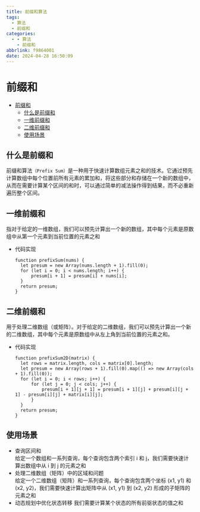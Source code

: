```yaml
---
title: 前缀和算法
tags:
  - 算法
  - 前缀和
categories:
  - - 算法
    - 前缀和
abbrlink: f9864001
date: 2024-04-28 16:50:09
---
```


<!-- @format -->

# 前缀和

- [前缀和](#前缀和)
  - [什么是前缀和](#什么是前缀和)
  - [一维前缀和](#一维前缀和)
  - [二维前缀和](#二维前缀和)
  - [使用场景](#使用场景)

<!--more-->

## 什么是前缀和

前缀和算法`（Prefix Sum）`是一种用于快速计算数组元素之和的技术。它通过预先计算数组中每个位置前所有元素的累加和，将这些部分和存储在一个新的数组中，从而在需要计算某个区间的和时，可以通过简单的减法操作得到结果，而不必重新遍历整个区间。

## 一维前缀和

指对于给定的一维数组，我们可以预先计算出一个新的数组，其中每个元素是原数组中从第一个元素到当前位置的元素之和

- 代码实现
  ```JS
  function prefixSum(nums) {
    let presum = new Array(nums.length + 1).fill(0);
    for (let i = 0; i < nums.length; i++) {
        presum[i + 1] = presum[i] + nums[i];
    }
    return presum;
  }
  ```

## 二维前缀和

用于处理二维数组（或矩阵）。对于给定的二维数组，我们可以预先计算出一个新的二维数组，其中每个元素是原数组中从左上角到当前位置的元素之和。

- 代码实现
  ```JS
  function prefixSum2D(matrix) {
    let rows = matrix.length, cols = matrix[0].length;
    let presum = new Array(rows + 1).fill(0).map(() => new Array(cols + 1).fill(0));
    for (let i = 0; i < rows; i++) {
        for (let j = 0; j < cols; j++) {
            presum[i + 1][j + 1] = presum[i + 1][j] + presum[i][j + 1] - presum[i][j] + matrix[i][j];
        }
    }
    return presum;
  }
  ```

## 使用场景

- 查询区间和  
   给定一个数组和一系列查询，每个查询包含两个索引 i 和 j，我们需要快速计算出数组中从 i 到 j 的元素之和
- 处理二维数组（矩阵）中的区域和问题  
   给定一个二维数组（矩阵）和一系列查询，每个查询包含两个坐标 (x1, y1) 和 (x2, y2)，我们需要快速计算出矩阵中从 (x1, y1) 到 (x2, y2) 形成的子矩阵的元素之和
- 动态规划中优化状态转移
  我们需要计算某个状态的所有前驱状态的值之和
